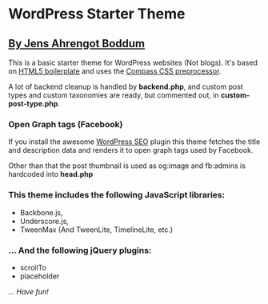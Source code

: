 # WordPress Starter Theme
## [By Jens Ahrengot Boddum](http://ahrengot.com/)

This is a basic starter theme for WordPress websites (Not blogs). It's based on [HTML5 boilerplate](http://html5boilerplate.com/) and uses the [Compass CSS preprocessor](http://compass-style.org/).

A lot of backend cleanup is handled by **backend.php**, and custom post types and custom taxonomies are ready, but commented out, in **custom-post-type.php**.

### Open Graph tags (Facebook)
If you install the awesome [WordPress SEO](http://wordpress.org/extend/plugins/wordpress-seo/) plugin this theme fetches the title and description data and renders it to open graph tags used by Facebook.

Other than that the post thumbnail is used as og:image and fb:admins is hardcoded into **head.php**

### This theme includes the following JavaScript libraries: 
- Backbone.js, 
- Underscore.js, 
- TweenMax (And TweenLite, TimelineLite, etc.)

### … And the following jQuery plugins:
- scrollTo
- placeholder


*… Have fun!*


